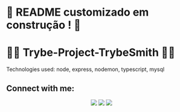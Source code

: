 # :construction: README customizado em construção ! :construction:


# 💚💚 Trybe-Project-TrybeSmith 💚💚

Technologies used:
node, express, nodemon, typescript, mysql

## Connect with me:

<div align="center" margin="50px">
	  <a href = "mailto:cristiane@samaan.com.br"><img src="https://img.shields.io/badge/-Gmail-%23333?style=for-the-badge&logo=gmail&logoColor=red" target="_red"></a>
    <a href="https://https://www.linkedin.com/in/cristiane-kizelevicius-samaan//" target="_blank"><img src="https://img.shields.io/badge/-LinkedIn-%230077B5?style=for-the-badge&logo=linkedin&logoColor=white" target="_blank"></a>
	<a href="https://github.com/Cristks" target="_blank"><img src="https://img.shields.io/badge/-GitHub-%23333?style=for-the-badge&logo=github&logoColor=red" target="_blank"></a>
</div>



